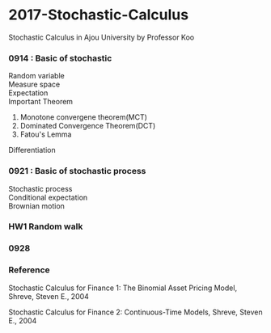 # 2017-Stochastic-Calculus
Stochastic Calculus in Ajou University  by Professor Koo  

### 0914 : Basic of stochastic
Random variable  
Measure space  
Expectation  
Important Theorem 
  1. Monotone convergene theorem(MCT) 
  2. Dominated Convergence Theorem(DCT)
  3. Fatou's Lemma  

Differentiation
  
### 0921 : Basic of stochastic process 
Stochastic process  
Conditional expectation  
Brownian motion  
  
### HW1 Random walk

### 0928

### Reference

Stochastic Calculus for Finance 1: The Binomial Asset Pricing Model, Shreve, Steven E., 2004

Stochastic Calculus for Finance 2: Continuous-Time Models, Shreve, Steven E., 2004
